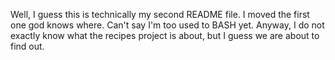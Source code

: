 Well, I guess this is technically my second README file. I moved the first one god knows where. Can't say I'm too used to BASH yet. Anyway, I do not exactly know what the recipes project is about, but I guess we are about to find out.